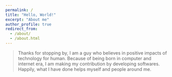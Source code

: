 ```yaml
---
permalink: /
title: "Hello, World!"
excerpt: "About me"
author_profile: true
redirect_from: 
  - /about/
  - /about.html
---
```

> Thanks for stopping by, I am a guy who believes in positive impacts of technology for human. Because of being born in computer and internet era, I am making my contribution by developing softwares. Happily, what I have done helps myself and people around me.
   